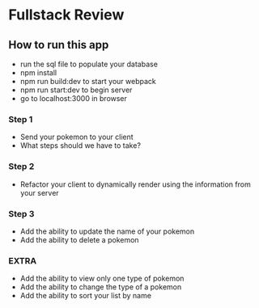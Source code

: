 # Fullstack Review

## How to run this app
- run the sql file to populate your database
- npm install
- npm run build:dev to start your webpack
- npm run start:dev to begin server
- go to localhost:3000 in browser

### Step 1
- Send your pokemon to your client
- What steps should we have to take?

### Step 2 
- Refactor your client to dynamically render using the information from your server

### Step 3
- Add the ability to update the name of your pokemon
- Add the ability to delete a pokemon

### EXTRA
- Add the ability to view only one type of pokemon
- Add the ability to change the type of a pokemon
- Add the ability to sort your list by name


